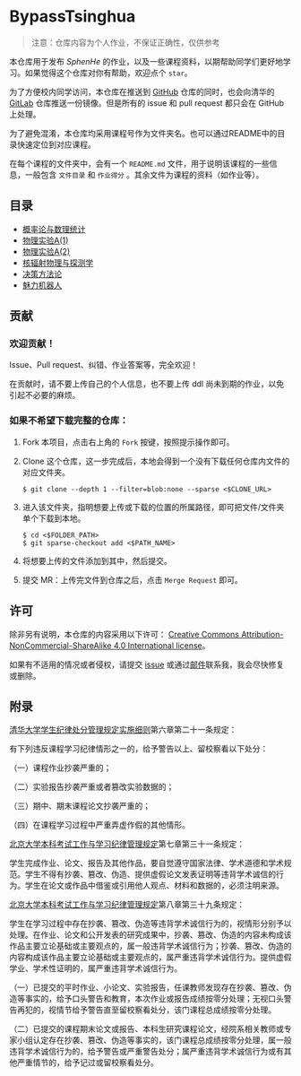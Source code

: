 # BypassTsinghua

> 注意：仓库内容为个人作业，不保证正确性，仅供参考

本仓库用于发布 *SphenHe* 的作业，以及一些课程资料，以期帮助同学们更好地学习。如果觉得这个仓库对你有帮助，欢迎点个 `star`。

为了方便校内同学访问，本仓库在推送到 [GitHub](https://github.com/SphenHe/BypassTsinghua) 仓库的同时，也会向清华的 [GitLab](https://git.tsinghua.edu.cn/he-yf22/BypassTsinghua) 仓库推送一份镜像。但是所有的 issue 和 pull request 都只会在 GitHub 上处理。

为了避免混淆，本仓库均采用课程号作为文件夹名。也可以通过README中的目录快速定位到对应课程。

在每个课程的文件夹中，会有一个 `README.md` 文件，用于说明该课程的一些信息，一般包含 `文件目录` 和 `作业得分` 。其余文件为课程的资料（如作业等）。

## 目录

- [概率论与数理统计](10420803/README.md)
- [物理实验A(1)](10430782/README.md)
- [物理实验A(2)](10430792/README.md)
- [核辐射物理与探测学](30320174/README.md)
- [决策方法论](30320562/README.md)
- [魅力机器人](PK00333360/README.md)

## 贡献

### 欢迎贡献！

Issue、Pull request、纠错、作业答案等，完全欢迎！

在贡献时，请不要上传自己的个人信息，也不要上传 ddl 尚未到期的作业，以免引起不必要的麻烦。

### 如果不希望下载完整的仓库：

1. Fork 本项目，点击右上角的 `Fork` 按键，按照提示操作即可。

2. Clone 这个仓库，这一步完成后，本地会得到一个没有下载任何仓库内文件的对应文件夹。

   ```shell
   $ git clone --depth 1 --filter=blob:none --sparse <$CLONE_URL>
   ```

3. 进入该文件夹，指明想要上传或下载的位置的所属路径，即可把文件/文件夹单个下载到本地。

   ```shell
   $ cd <$FOLDER_PATH>
   $ git sparse-checkout add <$PATH_NAME>
   ```

4. 将想要上传的文件添加到其中，然后提交。

5. 提交 MR：上传完文件到仓库之后，点击 `Merge Request` 即可。

## 许可

除非另有说明，本仓库的内容采用以下许可：
[Creative Commons Attribution-NonCommercial-ShareAlike 4.0 International license](https://creativecommons.org/licenses/by-nc-sa/4.0/)。

如果有不适用的情况或者侵权，请提交 [issue](https://github.com/SphenHe/BypassTsinghua/issues) 或通过[邮件](mailto:a167294381b@163.com)联系我，我会尽快修复或删除。

## 附录

[清华大学学生纪律处分管理规定实施细则](https://www.tsinghua.edu.cn/info/1094/82878.htm)第六章第二十一条规定：

有下列违反课程学习纪律情形之一的，给予警告以上、留校察看以下处分：

（一）课程作业抄袭严重的；

（二）实验报告抄袭严重或者篡改实验数据的；

（三）期中、期末课程论文抄袭严重的；

（四）在课程学习过程中严重弄虚作假的其他情形。

[北京大学本科考试工作与学习纪律管理规定](http://www.dean.pku.edu.cn/web/rules_info.php?id=8)第七章第三十一条规定：

学生完成作业、论文、报告及其他作品，要自觉遵守国家法律、学术道德和学术规范。学生不得有抄袭、篡改、伪造、提供虚假论文发表证明等违背学术诚信的行为。学生在论文或作品中借鉴或引用他人观点、材料和数据的，必须注明来源。

[北京大学本科考试工作与学习纪律管理规定](http://www.dean.pku.edu.cn/web/rules_info.php?id=8)第八章第三十九条规定：

学生在学习过程中存在抄袭、篡改、伪造等违背学术诚信行为的，视情形分别予以处理。在作业、论文和公开发表的研究成果中，抄袭、篡改、伪造的内容未构成该作品主要立论基础或主要观点的，属一般违背学术诚信行为；抄袭、篡改、伪造的内容构成该作品主要立论基础或主要观点的，属严重违背学术诚信行为。提供虚假学业、学术性证明的，属严重违背学术诚信行为。

（一）已提交的平时作业、小论文、实验报告，任课教师发现存在抄袭、篡改、伪造等事实的，给予口头警告和教育，本次作业或报告成绩按零分处理；无视口头警告再犯的，视情节给予警告直至留校察看处分，该门课程总成绩按零分处理。

（二）已提交的课程期末论文或报告、本科生研究课程论文，经院系相关教师或专家小组认定存在抄袭、篡改、伪造等事实的，该门课程总成绩按零分处理，属一般违背学术诚信行为的，给予警告或严重警告处分；属严重违背学术诚信行为或有其他严重情节的，给予记过或留校察看处分。
